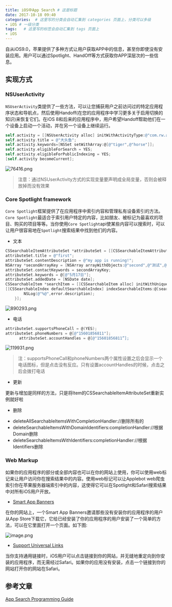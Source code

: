 ```yaml
---
title: iOS中App Search # 这是标题
date: 2017-10-18 09:40
categories:  # 这里写的分类会自动汇集到 categories 页面上，分类可以多级
- iOS # 一级分类
tags:   # 这里写的标签会自动汇集到 tags 页面上
- iOS
---
```

自从iOS9.0，苹果提供了多种方式让用户获取APP中的信息，甚至你即使没有安装应用。用户可以通过Spotlight、HandOff等方式获取你APP深层次的一些信息。

## 实现方式

### NSUserActivity

`NSUserActivity`类提供了一些方法，可以让您捕获用户之前访问过的特定应用程序状态和导航点，然后使用Handoff(在您的应用程序中学习更多关于启用切换的知识)来恢复它们。在iOS 8和后来的应用程序中，用户希望Handoff帮助他们在一个设备上启动一个活动，并在另一个设备上继续运行。

````Objective-C
self.activity = [[NSUserActivity alloc] initWithActivityType:@"com.rw.activity"]; 
self.activity.title = @"大头鱼";
self.activity.keywords=[NSSet setWithArray:@[@"tiger",@"horse"]]; 
self.activity.eligibleForSearch = YES;   
self.activity.eligibleForPublicIndexing = YES; 
[self.activity becomeCurrent];
````
![76416.png](http://upload-images.jianshu.io/upload_images/6644906-4a22d5a45c22b6bd.png?imageMogr2/auto-orient/strip%7CimageView2/2/w/1240)

> 注意：通过NSUserActivity方式的实现变量要声明成全局变量，否则会被释放掉而没有效果

### Core Spotlight framework


`Core Spotlight`框架提供了在应用程序中索引内容和管理私有设备索引的方法。`Core Spotlight`最适合于索引用户特定的内容，比如朋友、被标记为最喜欢的项目、购买的项目等等。当你使用`Core Spotlight`api使某些内容可以搜索时，可以让用户很容易地在`Spotlight`搜索结果中找到他们的内容。

* 文本
````Objective-C
CSSearchableItemAttributeSet *attributeSet = [[CSSearchableItemAttributeSet alloc] initWithItemContentType:@"my"];
attributeSet.title = @"first";
attributeSet.contentDescription = @"my app is running!";
NSArray *secondArrayKey = [NSArray arrayWithObjects:@"second",@"测试",@"secondeVIew", nil];
attributeSet.contactKeywords = secondArrayKey;
attributeSet.keywords = @[@"5月17日"];
attributeSet.addedDate = [NSDate date];
CSSearchableItem *searchItem = [[CSSearchableItem alloc] initWithUniqueIdentifier:@"cat" domainIdentifier:@"com.rw" attributeSet:attributeSet];
[[CSSearchableIndex defaultSearchableIndex] indexSearchableItems:@[searchItem] completionHandler:^(NSError * _Nullable error) {
        NSLog(@"%@",error.description);
    }];
````
![890293.png](http://upload-images.jianshu.io/upload_images/6644906-b7eae5ac9f2e3757.png?imageMogr2/auto-orient/strip%7CimageView2/2/w/1240)

* 电话

````Objective-C
attributeSet.supportsPhoneCall = @(YES);
attributeSet.phoneNumbers = @[@"15601856811"];
      attributeSet.accountHandles = @[@"15601856811”];
````
![119931.png](http://upload-images.jianshu.io/upload_images/6644906-84558af39aa45677.png?imageMogr2/auto-orient/strip%7CimageView2/2/w/1240)
>注：supportsPhoneCall和phoneNumbers两个属性设置之后会显示一个电话图标，但是点击没有反应。只有设置accountHandles的时候，点击之后会拨打电话

* 更新

更新与增加是同样的方法，只是将Item的CSSearchableItemAttributeSet重新实例就好啦

* 删除
- deleteAllSearchableItemsWithCompletionHandler://删除所有的
- deleteSearchableItemsWithDomainIdentifiers:completionHandler://根据Domain删除
- deleteSearchableItemsWithIdentifiers:completionHandler://根据Identifiers删除

### Web Markup

如果你的应用程序的部分或全部内容也可以在你的网站上使用，你可以使用web标记来让用户访问你在搜索结果中的内容。使用web标记可以让Applebot web爬虫索引你在苹果服务器端索引中的内容，这使得它可以在Spotlight和Safari搜索结果中对所有iOS用户开放。

* [Smart App Banners](https://developer.apple.com/library/content/documentation/AppleApplications/Reference/SafariWebContent/PromotingAppswithAppBanners/PromotingAppswithAppBanners.html#//apple_ref/doc/uid/TP40002051-CH6)

在你的网站上，一个Smart App Banners邀请那些没有安装你的应用程序的用户从App Store下载它，它给已经安装了你的应用程序的用户安装了一个简单的方法，可以在它里面打开一个页面。如下图:

![image.png](http://upload-images.jianshu.io/upload_images/6644906-bb50d8ad936e580a.png?imageMogr2/auto-orient/strip%7CimageView2/2/w/1240)

* [Support Universal Links](https://developer.apple.com/library/content/documentation/General/Conceptual/AppSearch/FindingImages.html#//apple_ref/doc/uid/TP40016308-CH14-SW1)

当你支持通用链接时，iOS用户可以点击链接到你的网站，并无缝地重定向到你安装的应用程序，而无需经过Safari。如果你的应用没有安装，点击一个链接到你的网站打开你的网站在Safari。

## 参考文章

[App Search Programming Guide](https://developer.apple.com/library/content/documentation/General/Conceptual/AppSearch/UniversalLinks.html#//apple_ref/doc/uid/TP40016308-CH12-SW1)
